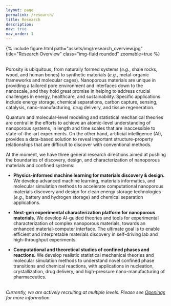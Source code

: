 ```yaml
---
layout: page
permalink: /research/
title: Research
description: 
nav: true
nav_order: 1
---
```


<div class="row">
    <div class="col-sm mt-3 mt-md-0">
        {% include figure.html path="assets/img/research_overview.jpg" title="Research Overview" class="img-fluid rounded" zoomable=true %}
    </div>
</div>
<br>

Porosity is ubiquitous, from naturally formed systems (*e.g.*, shale rocks, wood, and human bones) to synthetic materials (*e.g.*, metal-organic frameworks and molecular cages). Nanoporous materials are unique in providing a tailored pore environment and interfaces down to the nanoscale, and they hold great promise in helping to address crucial challenges in energy, healthcare, and sustainability. Specific applications include energy storage, chemical separations, carbon capture, sensing, catalysis, nano-manufacturing, drug delivery, and tissue regeneration. <br>

Quantum and molecular-level modeling and statistical mechanical theories are central in the efforts to achieve an atomic-level understanding of nanoporous systems, in length and time scales that are inaccessible to state-of-the-art experiments. On the other hand, artificial intelligence (AI), provides a data-based solution to reveal important structure-property relationships that are difficult to discover with conventional methods. <br>

At the moment, we have three general research directions aimed at pushing the boundaries of discovery, design, and characterization of nanoporous materials and confined systems:<br>

- **Physics-informed machine learning for materials discovery & design.** We develop advanced machine learning, materials informatics, and molecular simulation methods to accelerate computational nanoporous materials discovery and design for clean energy storage technologies (*e.g.*, battery and hydrogen storage) and chemical separation applications. <br>

- **Next-gen experimental characterization platform for nanoporous materials.** We develop AI-guided theories and tools for experimental characterization of complex nanoporous materials, towards an enhanced material-computer interface. The ultimate goal is to enable efficient and interpretable materials discovery in self-driving lab and high-throughput experiments. <br>

- **Computational and theoretical studies of confined phases and reactions.** We develop realistic statistical mechanical theories and molecular simulation methods to understand novel confined phase transitions and chemical reactions, with applications in nucleation, crystallization, drug delivery, and high-pressure nano-manufacturing of pharmaceutics. <br><br>

*Currently, we are actively recruiting at multiple levels. Please see [Openings](https://shiresearchgroup.github.io/openings/) for more information.*

 
